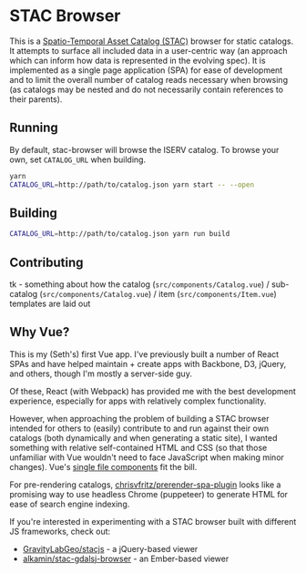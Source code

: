 # STAC Browser

This is a [Spatio-Temporal Asset Catalog
(STAC)](https://github.com/radiantearth/stac-spec) browser for static catalogs.
It attempts to surface all included data in a user-centric way (an approach
which can inform how data is represented in the evolving spec). It is
implemented as a single page application (SPA) for ease of development and to
limit the overall number of catalog reads necessary when browsing (as catalogs
may be nested and do not necessarily contain references to their parents).

## Running

By default, stac-browser will browse the ISERV catalog. To browse your own, set
`CATALOG_URL` when building.

```bash
yarn
CATALOG_URL=http://path/to/catalog.json yarn start -- --open
```

## Building

```bash
CATALOG_URL=http://path/to/catalog.json yarn run build
```

## Contributing

tk - something about how the catalog (`src/components/Catalog.vue`) /
sub-catalog (`src/components/Catalog.vue`) / item (`src/components/Item.vue`)
templates are laid out

## Why Vue?

This is my (Seth's) first Vue app. I've previously built a number of React SPAs
and have helped maintain + create apps with Backbone, D3, jQuery, and others,
though I'm mostly a server-side guy.

Of these, React (with Webpack) has provided me with the best development
experience, especially for apps with relatively complex functionality.

However, when approaching the problem of building a STAC browser intended for
others to (easily) contribute to and run against their own catalogs (both
dynamically and when generating a static site), I wanted something with relative
self-contained HTML and CSS (so that those unfamiliar with Vue wouldn't need to
face JavaScript when making minor changes). Vue's [single file
components](https://vuejs.org/v2/guide/single-file-components.html) fit the
bill.

For pre-rendering catalogs,
[chrisvfritz/prerender-spa-plugin](https://github.com/chrisvfritz/prerender-spa-plugin)
looks like a promising way to use headless Chrome (puppeteer) to generate HTML
for ease of search engine indexing.

If you're interested in experimenting with a STAC browser built with different
JS frameworks, check out:

* [GravityLabGeo/stacjs](https://github.com/GravityLabGeo/stacjs) - a
  jQuery-based viewer
* [alkamin/stac-gdalsj-browser](https://github.com/alkamin/stac-gdaljs-browser) -
  an Ember-based viewer

